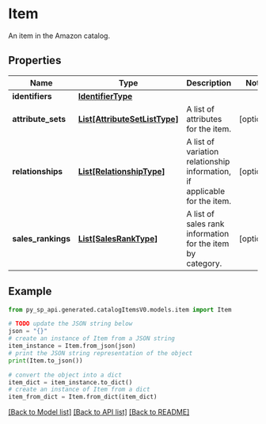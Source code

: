 # Item

An item in the Amazon catalog.

## Properties

Name | Type | Description | Notes
------------ | ------------- | ------------- | -------------
**identifiers** | [**IdentifierType**](IdentifierType.md) |  | 
**attribute_sets** | [**List[AttributeSetListType]**](AttributeSetListType.md) | A list of attributes for the item. | [optional] 
**relationships** | [**List[RelationshipType]**](RelationshipType.md) | A list of variation relationship information, if applicable for the item. | [optional] 
**sales_rankings** | [**List[SalesRankType]**](SalesRankType.md) | A list of sales rank information for the item by category. | [optional] 

## Example

```python
from py_sp_api.generated.catalogItemsV0.models.item import Item

# TODO update the JSON string below
json = "{}"
# create an instance of Item from a JSON string
item_instance = Item.from_json(json)
# print the JSON string representation of the object
print(Item.to_json())

# convert the object into a dict
item_dict = item_instance.to_dict()
# create an instance of Item from a dict
item_from_dict = Item.from_dict(item_dict)
```
[[Back to Model list]](../README.md#documentation-for-models) [[Back to API list]](../README.md#documentation-for-api-endpoints) [[Back to README]](../README.md)


